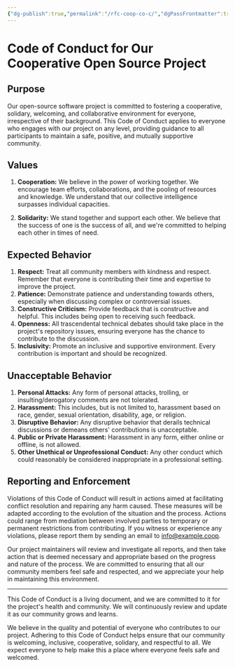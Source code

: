 ```yaml
---
{"dg-publish":true,"permalink":"/rfc-coop-co-c/","dgPassFrontmatter":true}
---
```



# Code of Conduct for Our Cooperative Open Source Project

## Purpose

Our open-source software project is committed to fostering a cooperative, solidary, welcoming, and collaborative environment for everyone, irrespective of their background. This Code of Conduct applies to everyone who engages with our project on any level, providing guidance to all participants to maintain a safe, positive, and mutually supportive community.

## Values

1. **Cooperation:** We believe in the power of working together. We encourage team efforts, collaborations, and the pooling of resources and knowledge. We understand that our collective intelligence surpasses individual capacities.

2. **Solidarity:** We stand together and support each other. We believe that the success of one is the success of all, and we're committed to helping each other in times of need.

## Expected Behavior

1. **Respect:** Treat all community members with kindness and respect. Remember that everyone is contributing their time and expertise to improve the project. 
2. **Patience:** Demonstrate patience and understanding towards others, especially when discussing complex or controversial issues.
3. **Constructive Criticism:** Provide feedback that is constructive and helpful. This includes being open to receiving such feedback. 
4. **Openness:** All trascendental technical debates should take place in the project's repository issues, ensuring everyone has the chance to contribute to the discussion.
5. **Inclusivity:** Promote an inclusive and supportive environment. Every contribution is important and should be recognized.

## Unacceptable Behavior

1. **Personal Attacks:** Any form of personal attacks, trolling, or insulting/derogatory comments are not tolerated. 
2. **Harassment:** This includes, but is not limited to, harassment based on race, gender, sexual orientation, disability, age, or religion.
3. **Disruptive Behavior:** Any disruptive behavior that derails technical discussions or demeans others' contributions is unacceptable.
4. **Public or Private Harassment:** Harassment in any form, either online or offline, is not allowed.
5. **Other Unethical or Unprofessional Conduct:** Any other conduct which could reasonably be considered inappropriate in a professional setting.

## Reporting and Enforcement

Violations of this Code of Conduct will result in actions aimed at facilitating conflict resolution and repairing any harm caused. These measures will be adapted according to the evolution of the situation and the process. Actions could range from mediation between involved parties to temporary or permanent restrictions from contributing. If you witness or experience any violations, please report them by sending an email to info@example.coop. 

Our project maintainers will review and investigate all reports, and then take action that is deemed necessary and appropriate based on the progress and nature of the process. We are committed to ensuring that all our community members feel safe and respected, and we appreciate your help in maintaining this environment.

---

This Code of Conduct is a living document, and we are committed to it for the project's health and community. We will continuously review and update it as our community grows and learns.

We believe in the quality and potential of everyone who contributes to our project. Adhering to this Code of Conduct helps ensure that our community is welcoming, inclusive, cooperative, solidary, and respectful to all. We expect everyone to help make this a place where everyone feels safe and welcomed.
